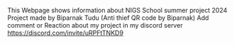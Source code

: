 This Webpage shows information about
NIGS School summer project 2024
Project made by Biparnak Tudu 
(Anti thief QR code by Biparnak)
Add comment or Reaction about my project in my discord server 
https://discord.com/invite/uRPFtTNKD9
